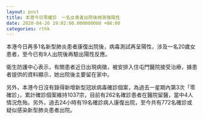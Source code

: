 ```yaml
---
layout: post
title: 本港今日零確診　一名女患者出院後檢測復陽性
date: 2020-04-26 19:02:08.000000000 +08:00
categories: rthk
---
```


本港今日再多1名新型肺炎患者康復出院後，病毒測試再呈陽性，涉及一名20歲女患者，至今已有9人出院後再驗出陽性反應。

衞生防護中心表示，有關患者近日出現病徵，被安排入住屯門醫院接受治療，據患者提供的資料顯示，她出院後主要留在家中。

另外，本港今日沒有錄得新增新型冠狀病毒確診個案，為過去一星期內第3次「零確診」，累計確診個案維持1037宗，目前有262名確診患者在醫院留醫，當中4人情況危殆。另外，過去24小時有19名確診病人康復出院，至今共有772名確診或疑似感染新型肺炎患者出院。
